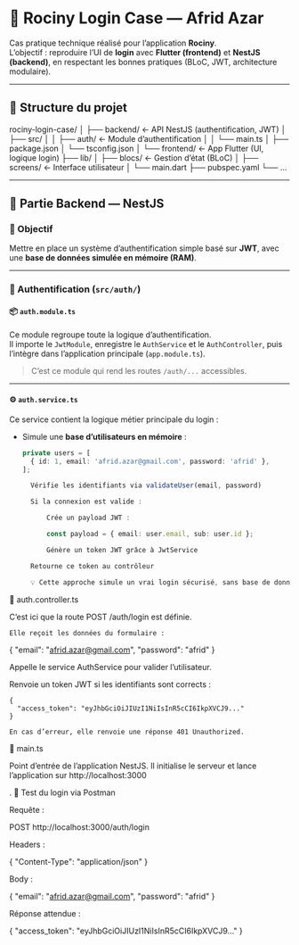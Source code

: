 # 🧩 Rociny Login Case — Afrid Azar

Cas pratique technique réalisé pour l’application **Rociny**.  
L’objectif : reproduire l’UI de **login** avec **Flutter (frontend)** et **NestJS (backend)**, en respectant les bonnes pratiques (BLoC, JWT, architecture modulaire).

---

## 📁 Structure du projet

rociny-login-case/
│
├── backend/ ← API NestJS (authentification, JWT)
│ ├── src/
│ │ ├── auth/ ← Module d’authentification
│ │ └── main.ts
│ ├── package.json
│ └── tsconfig.json
│
└── frontend/ ← App Flutter (UI, logique login)
├── lib/
│ ├── blocs/ ← Gestion d’état (BLoC)
│ ├── screens/ ← Interface utilisateur
│ └── main.dart
├── pubspec.yaml
└── ...


---

## 🧠 Partie Backend — NestJS

### 🎯 Objectif
Mettre en place un système d’authentification simple basé sur **JWT**, avec une **base de données simulée en mémoire (RAM)**.

---

### 🔐 Authentification (`src/auth/`)

#### 📦 `auth.module.ts`
Ce module regroupe toute la logique d’authentification.  
Il importe le `JwtModule`, enregistre le `AuthService` et le `AuthController`, puis l’intègre dans l’application principale (`app.module.ts`).

> C’est ce module qui rend les routes `/auth/...` accessibles.

---

#### ⚙️ `auth.service.ts`
Ce service contient la logique métier principale du login :

- Simule une **base d’utilisateurs en mémoire** :
  ```ts
  private users = [
    { id: 1, email: 'afrid.azar@gmail.com', password: 'afrid' },
  ];

    Vérifie les identifiants via validateUser(email, password)

    Si la connexion est valide :

        Crée un payload JWT :

        const payload = { email: user.email, sub: user.id };

        Génère un token JWT grâce à JwtService

    Retourne ce token au contrôleur

    💡 Cette approche simule un vrai login sécurisé, sans base de données réelle.

🚪 auth.controller.ts

C’est ici que la route POST /auth/login est définie.

    Elle reçoit les données du formulaire :

{
  "email": "afrid.azar@gmail.com",
  "password": "afrid"
}

Appelle le service AuthService pour valider l’utilisateur.

Renvoie un token JWT si les identifiants sont corrects :

    {
      "access_token": "eyJhbGciOiJIUzI1NiIsInR5cCI6IkpXVCJ9..."
    }

    En cas d’erreur, elle renvoie une réponse 401 Unauthorized.

🧱 main.ts

Point d’entrée de l’application NestJS.
Il initialise le serveur et lance l’application sur http://localhost:3000

.
🧪 Test du login via Postman

Requête :

POST http://localhost:3000/auth/login

Headers :

{ "Content-Type": "application/json" }

Body :

{
  "email": "afrid.azar@gmail.com",
  "password": "afrid"
}

Réponse attendue :

{
  "access_token": "eyJhbGciOiJIUzI1NiIsInR5cCI6IkpXVCJ9..."
}